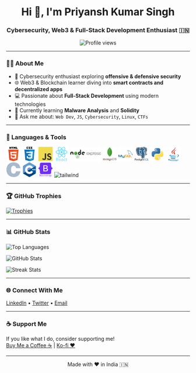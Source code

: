 <h1 align="center">Hi 👋, I'm Priyansh Kumar Singh</h1>
<h3 align="center">Cybersecurity, Web3 & Full-Stack Development Enthusiast 🇮🇳</h3>

<p align="center">
  <img src="https://komarev.com/ghpvc/?username=HACKER9823&label=Profile%20views&color=0e75b6&style=flat" alt="Profile views" />
</p>

---

### 👨‍💻 About Me

- 🔐 Cybersecurity enthusiast exploring **offensive & defensive security**
- 🌐 Web3 & Blockchain learner diving into **smart contracts and decentralized apps**
- 💻 Passionate about **Full-Stack Development** using modern technologies
- 📖 Currently learning **Malware Analysis** and **Solidity**
- 💬 Ask me about: `Web Dev`, `JS`, `Cybersecurity`, `Linux`, `CTFs`

---

### 🧰 Languages & Tools

<p align="left">
  <img src="https://raw.githubusercontent.com/devicons/devicon/master/icons/html5/html5-original-wordmark.svg" alt="html5" width="40" />
  <img src="https://raw.githubusercontent.com/devicons/devicon/master/icons/css3/css3-original-wordmark.svg" alt="css3" width="40" />
  <img src="https://raw.githubusercontent.com/devicons/devicon/master/icons/javascript/javascript-original.svg" alt="javascript" width="40" />
  <img src="https://raw.githubusercontent.com/devicons/devicon/master/icons/react/react-original-wordmark.svg" alt="react" width="40" />
  <img src="https://raw.githubusercontent.com/devicons/devicon/master/icons/nodejs/nodejs-original-wordmark.svg" alt="nodejs" width="40" />
  <img src="https://raw.githubusercontent.com/devicons/devicon/master/icons/express/express-original-wordmark.svg" alt="express" width="40" />
  <img src="https://raw.githubusercontent.com/devicons/devicon/master/icons/mongodb/mongodb-original-wordmark.svg" alt="mongodb" width="40" />
  <img src="https://raw.githubusercontent.com/devicons/devicon/master/icons/mysql/mysql-original-wordmark.svg" alt="mysql" width="40" />
  <img src="https://raw.githubusercontent.com/devicons/devicon/master/icons/postgresql/postgresql-original-wordmark.svg" alt="postgresql" width="40" />
  <img src="https://raw.githubusercontent.com/devicons/devicon/master/icons/python/python-original.svg" alt="python" width="40" />
  <img src="https://raw.githubusercontent.com/devicons/devicon/master/icons/java/java-original.svg" alt="java" width="40" />
  <img src="https://raw.githubusercontent.com/devicons/devicon/master/icons/c/c-original.svg" alt="c" width="40" />
  <img src="https://raw.githubusercontent.com/devicons/devicon/master/icons/cplusplus/cplusplus-original.svg" alt="cplusplus" width="40" />
  <img src="https://raw.githubusercontent.com/devicons/devicon/master/icons/bootstrap/bootstrap-plain-wordmark.svg" alt="bootstrap" width="40" />
  <img src="https://www.vectorlogo.zone/logos/tailwindcss/tailwindcss-icon.svg" alt="tailwind" width="40" />
</p>

---

### 🏆 GitHub Trophies

<p align="left">
  <a href="https://github.com/ryo-ma/github-profile-trophy">
    <img src="https://github-profile-trophy.vercel.app/?username=HACKER9823&theme=onedark" alt="Trophies" />
  </a>
</p>

---

### 📊 GitHub Stats

<p align="left">
  <img src="https://github-readme-stats.vercel.app/api/top-langs?username=HACKER9823&show_icons=true&locale=en&layout=compact" alt="Top Languages" />
</p>

<p align="left">
  <img src="https://github-readme-stats.vercel.app/api?username=HACKER9823&show_icons=true&locale=en" alt="GitHub Stats" />
</p>

<p align="left">
  <img src="https://github-readme-streak-stats.herokuapp.com/?user=HACKER9823&theme=dark" alt="Streak Stats" />
</p>

---

### 🌐 Connect With Me

<p>
  <!-- Add your actual social links here -->
  <a href="https://linkedin.com/in/YOUR_LINK" target="_blank">LinkedIn</a> •
  <a href="https://twitter.com/YOUR_HANDLE" target="_blank">Twitter</a> •
  <a href="mailto:your.email@example.com">Email</a>
</p>

---

### ☕ Support Me

If you like what I do, consider supporting me!  
[Buy Me a Coffee ☕](https://www.buymeacoffee.com/YOUR_USERNAME) | [Ko-fi ❤️](https://ko-fi.com/YOUR_USERNAME)

---

<p align="center">Made with ❤️ in India 🇮🇳</p>
